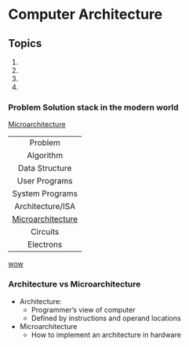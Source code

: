# Computer Architecture

## Topics
1.
2.
3.
4.
### Problem Solution stack in the modern world
[Microarchitecture](./microarchitecture.md)


||
|:-------------:|
|Problem|
|Algorithm|
|Data Structure|
|User Programs|
|System Programs|
|Architecture/ISA|
|[Microarchitecture](./content/microarchitecture.md)|
|Circuits|
|Electrons|

[wow](./content/control_unit.md)

### Architecture vs Microarchitecture
* Architecture:
   * Programmer’s view of computer
   * Defined by instructions and operand locations
* Microarchitecture
   * How to implement an architecture in hardware
